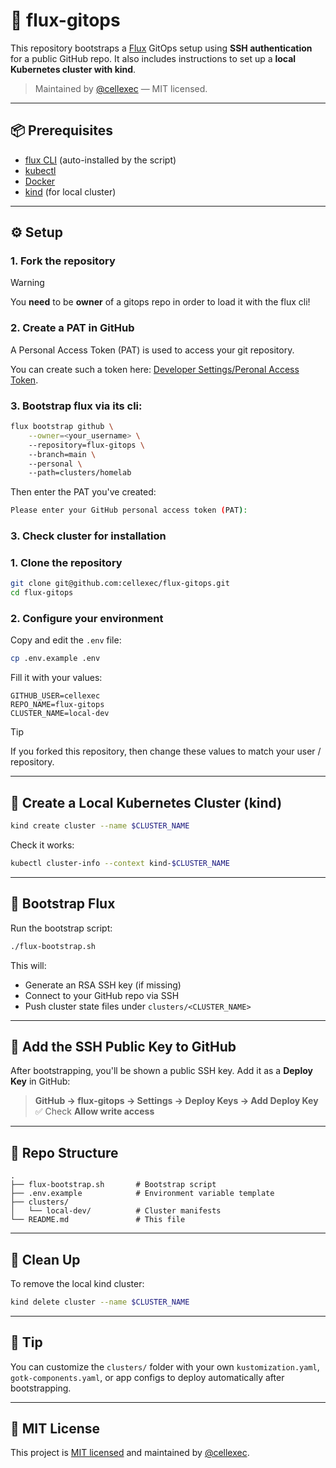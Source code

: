 # 🚀 flux-gitops

This repository bootstraps a [Flux](https://fluxcd.io/) GitOps setup using **SSH authentication** for a public GitHub repo. It also includes instructions to set up a **local Kubernetes cluster with kind**.

> Maintained by [@cellexec](https://github.com/cellexec) — MIT licensed.

---

## 📦 Prerequisites

- [flux CLI](https://fluxcd.io/flux/installation/) (auto-installed by the script)
- [kubectl](https://kubernetes.io/docs/tasks/tools/)
- [Docker](https://docs.docker.com/get-docker/)
- [kind](https://kind.sigs.k8s.io/) (for local cluster)

---

## ⚙️ Setup

### 1. Fork the repository
> [!Warning]
> You __need__ to be **owner** of a gitops repo in order to load it with the flux cli!

### 2. Create a PAT in GitHub
A Personal Access Token (PAT) is used to access your git repository.

You can create such a token here: [Developer Settings/Peronal Access Token](https://github.com/settings/personal-access-tokens/new).

### 3. Bootstrap flux via its cli:

```bash
flux bootstrap github \
    --owner=<your_username> \ 
    --repository=flux-gitops \ 
    --branch=main \ 
    --personal \ 
    --path=clusters/homelab
```

Then enter the PAT you've created:

```bash
Please enter your GitHub personal access token (PAT):
```

### 3. Check cluster for installation

### 1. Clone the repository

```bash
git clone git@github.com:cellexec/flux-gitops.git
cd flux-gitops
```

### 2. Configure your environment

Copy and edit the `.env` file:

```bash
cp .env.example .env
```

Fill it with your values:

```dotenv
GITHUB_USER=cellexec
REPO_NAME=flux-gitops
CLUSTER_NAME=local-dev
```

> [!TIP]
> If you forked this repository, then change these values to match your user / repository.

---

## 🌱 Create a Local Kubernetes Cluster (kind)

```bash
kind create cluster --name $CLUSTER_NAME
```

Check it works:

```bash
kubectl cluster-info --context kind-$CLUSTER_NAME
```

---

## 🚀 Bootstrap Flux

Run the bootstrap script:

```bash
./flux-bootstrap.sh
```

This will:

- Generate an RSA SSH key (if missing)
- Connect to your GitHub repo via SSH
- Push cluster state files under `clusters/<CLUSTER_NAME>`

---

## 🔐 Add the SSH Public Key to GitHub

After bootstrapping, you'll be shown a public SSH key. Add it as a **Deploy Key** in GitHub:

> **GitHub → flux-gitops → Settings → Deploy Keys → Add Deploy Key**  
> ✅ Check **Allow write access**

---

## 📁 Repo Structure

```text
.
├── flux-bootstrap.sh       # Bootstrap script
├── .env.example            # Environment variable template
├── clusters/
│   └── local-dev/          # Cluster manifests
└── README.md               # This file
```

---

## 🧹 Clean Up

To remove the local kind cluster:

```bash
kind delete cluster --name $CLUSTER_NAME
```

---

## 🧠 Tip

You can customize the `clusters/` folder with your own `kustomization.yaml`, `gotk-components.yaml`, or app configs to deploy automatically after bootstrapping.

---

## 🐙 MIT License

This project is [MIT licensed](LICENSE) and maintained by [@cellexec](https://github.com/cellexec).

